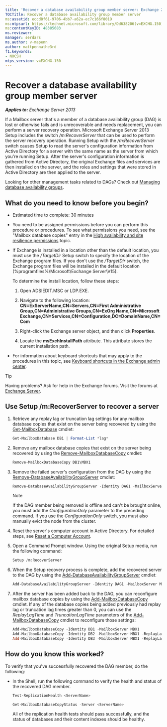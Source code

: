 ```yaml
---
title: 'Recover a database availability group member server: Exchange 2013 Help'
TOCTitle: Recover a database availability group member server
ms:assetid: eccd8f61-9706-4bb7-a62a-ec7c166f8019
ms:mtpsurl: https://technet.microsoft.com/library/Dd638206(v=EXCHG.150)
ms:contentKeyID: 48385683
ms.reviewer: 
manager: serdars
ms.author: v-mapenn
author: mattpennathe3rd
f1.keywords:
- NOCSH
mtps_version: v=EXCHG.150
---
```


# Recover a database availability group member server

_**Applies to:** Exchange Server 2013_

If a Mailbox server that's a member of a database availability group (DAG) is lost or otherwise fails and is unrecoverable and needs replacement, you can perform a server recovery operation. Microsoft Exchange Server 2013 Setup includes the switch */m:RecoverServer* that can be used to perform the server recovery operation. Running Setup with the */m:RecoverServer* switch causes Setup to read the server's configuration information from Active Directory for a server with the same name as the server from which you're running Setup. After the server's configuration information is gathered from Active Directory, the original Exchange files and services are then installed on the server, and the roles and settings that were stored in Active Directory are then applied to the server.

Looking for other management tasks related to DAGs? Check out [Managing database availability groups](managing-database-availability-groups-exchange-2013-help.md).

## What do you need to know before you begin?

- Estimated time to complete: 30 minutes

- You need to be assigned permissions before you can perform this procedure or procedures. To see what permissions you need, see the "Mailbox database copies" entry in the [High availability and site resilience permissions](high-availability-and-site-resilience-permissions-exchange-2013-help.md) topic.

- If Exchange is installed in a location other than the default location, you must use the */TargetDir* Setup switch to specify the location of the Exchange program files. If you don't use the */TargetDir* switch, the Exchange program files will be installed in the default location (%programfiles%\\Microsoft\\Exchange Server\\V15).

  To determine the install location, follow these steps:

  1. Open ADSIEDIT.MSC or LDP.EXE.

  2. Navigate to the following location: **CN=ExServerName,CN=Servers,CN=First Administrative Group,CN=Administrative Groups,CN=ExOrg Name,CN=Microsoft Exchange,CN=Services,CN=Configuration,DC=DomainName,CN=Com**

  3. Right-click the Exchange server object, and then click **Properties**.

  4. Locate the **msExchInstallPath** attribute. This attribute stores the current installation path.

- For information about keyboard shortcuts that may apply to the procedures in this topic, see [Keyboard shortcuts in the Exchange admin center](keyboard-shortcuts-in-the-exchange-admin-center-2013-help.md).

> [!TIP]
> Having problems? Ask for help in the Exchange forums. Visit the forums at [Exchange Server](https://go.microsoft.com/fwlink/p/?linkid=60612).

## Use Setup /m:RecoverServer to recover a server

1. Retrieve any replay lag or truncation lag settings for any mailbox database copies that exist on the server being recovered by using the [Get-MailboxDatabase](https://docs.microsoft.com/powershell/module/exchange/mailbox-databases-and-servers/Get-MailboxDatabase) cmdlet:

    ```powershell
    Get-MailboxDatabase DB1 | Format-List *lag*
    ```

2. Remove any mailbox database copies that exist on the server being recovered by using the [Remove-MailboxDatabaseCopy](https://docs.microsoft.com/powershell/module/exchange/database-availability-groups/Remove-MailboxDatabaseCopy) cmdlet:

    ```powershell
    Remove-MailboxDatabaseCopy DB1\MBX1
    ```

3. Remove the failed server's configuration from the DAG by using the [Remove-DatabaseAvailabilityGroupServer](https://docs.microsoft.com/powershell/module/exchange/database-availability-groups/Remove-DatabaseAvailabilityGroupServer) cmdlet:

    ```powershell
    Remove-DatabaseAvailabilityGroupServer -Identity DAG1 -MailboxServer MBX1
    ```

    > [!NOTE]
    > If the DAG member being removed is offline and can't be brought online, you must add the <EM>ConfigurationOnly</EM> parameter to the preceding command. If you use the <EM>ConfigurationOnly</EM> switch, you must also manually evict the node from the cluster.

4. Reset the server's computer account in Active Directory. For detailed steps, see [Reset a Computer Account](https://go.microsoft.com/fwlink/p/?linkid=167188).

5. Open a Command Prompt window. Using the original Setup media, run the following command:

    ```powershell
    Setup /m:RecoverServer
    ```

6. When the Setup recovery process is complete, add the recovered server to the DAG by using the [Add-DatabaseAvailabilityGroupServer](https://docs.microsoft.com/powershell/module/exchange/database-availability-groups/Add-DatabaseAvailabilityGroupServer) cmdlet:

    ```powershell
    Add-DatabaseAvailabilityGroupServer -Identity DAG1 -MailboxServer MBX1
    ```

7. After the server has been added back to the DAG, you can reconfigure mailbox database copies by using the [Add-MailboxDatabaseCopy](https://docs.microsoft.com/powershell/module/exchange/database-availability-groups/Add-MailboxDatabaseCopy) cmdlet. If any of the database copies being added previously had replay lag or truncation lag times greater than 0, you can use the *ReplayLagTime* and *TruncationLagTime* parameters of the [Add-MailboxDatabaseCopy](https://docs.microsoft.com/powershell/module/exchange/database-availability-groups/Add-MailboxDatabaseCopy) cmdlet to reconfigure those settings:

    ```powershell
    Add-MailboxDatabaseCopy -Identity DB1 -MailboxServer MBX1
    Add-MailboxDatabaseCopy -Identity DB2 -MailboxServer MBX1 -ReplayLagTime 3.00:00:00
    Add-MailboxDatabaseCopy -Identity DB3 -MailboxServer MBX1 -ReplayLagTime 3.00:00:00 -TruncationLagTime 3.00:00:00
    ```

## How do you know this worked?

To verify that you've successfully recovered the DAG member, do the following:

- In the Shell, run the following command to verify the health and status of the recovered DAG member.

    ```powershell
    Test-ReplicationHealth <ServerName>
    ```

    ```powershell
    Get-MailboxDatabaseCopyStatus -Server <ServerName>
    ```

    All of the replication health tests should pass successfully, and the status of databases and their content indexes should be healthy.
